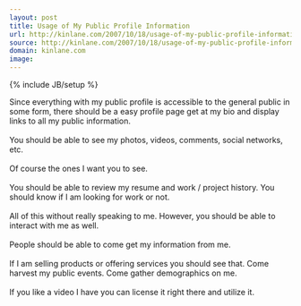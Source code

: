 ```yaml
---
layout: post
title: Usage of My Public Profile Information
url: http://kinlane.com/2007/10/18/usage-of-my-public-profile-information/
source: http://kinlane.com/2007/10/18/usage-of-my-public-profile-information/
domain: kinlane.com
image: 
---
```

{% include JB/setup %}<p>Since everything with my public profile is accessible to the general public in some form, there should be a easy profile page get at my bio and display links to all my public information.<br /><br />You should be able to see my photos, videos, comments, social networks, etc.<br /><br />Of course the ones I want you to see.<br /><br />You should be able to review my resume and work / project history.  You should know if I am looking for work or not.<br /><br />All of this without really speaking to me.  However, you should be able to interact with me as well.<br /><br />People should be able to come get my information from me.<br /><br />If I am selling products or offering services you should see that. Come harvest my public events. Come gather demographics on me.<br /><br />If you like a video I have you can license it right there and utilize it.</p>
